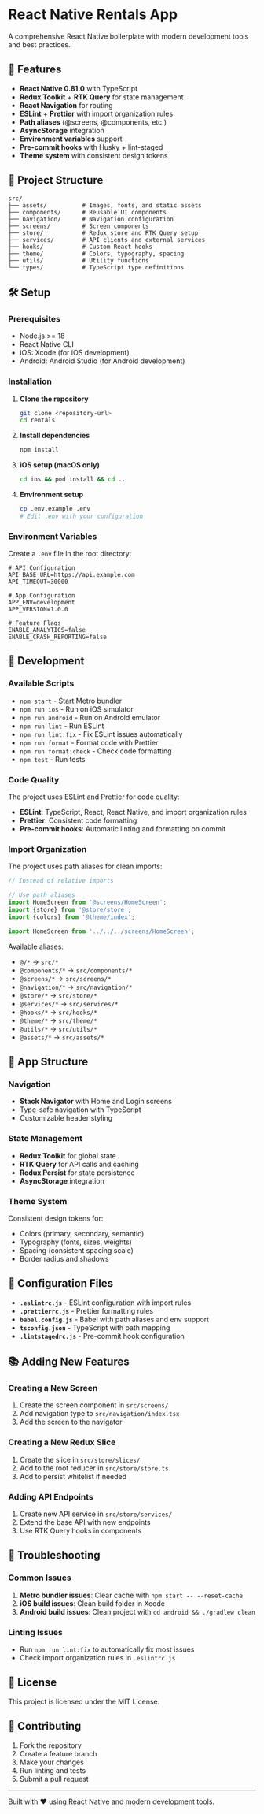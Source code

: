 # React Native Rentals App

A comprehensive React Native boilerplate with modern development tools and best practices.

## 🚀 Features

- **React Native 0.81.0** with TypeScript
- **Redux Toolkit** + **RTK Query** for state management
- **React Navigation** for routing
- **ESLint** + **Prettier** with import organization rules
- **Path aliases** (@screens, @components, etc.)
- **AsyncStorage** integration
- **Environment variables** support
- **Pre-commit hooks** with Husky + lint-staged
- **Theme system** with consistent design tokens

## 📁 Project Structure

```
src/
├── assets/          # Images, fonts, and static assets
├── components/      # Reusable UI components
├── navigation/      # Navigation configuration
├── screens/         # Screen components
├── store/           # Redux store and RTK Query setup
├── services/        # API clients and external services
├── hooks/           # Custom React hooks
├── theme/           # Colors, typography, spacing
├── utils/           # Utility functions
└── types/           # TypeScript type definitions
```

## 🛠️ Setup

### Prerequisites

- Node.js >= 18
- React Native CLI
- iOS: Xcode (for iOS development)
- Android: Android Studio (for Android development)

### Installation

1. **Clone the repository**

   ```bash
   git clone <repository-url>
   cd rentals
   ```

2. **Install dependencies**

   ```bash
   npm install
   ```

3. **iOS setup (macOS only)**

   ```bash
   cd ios && pod install && cd ..
   ```

4. **Environment setup**
   ```bash
   cp .env.example .env
   # Edit .env with your configuration
   ```

### Environment Variables

Create a `.env` file in the root directory:

```env
# API Configuration
API_BASE_URL=https://api.example.com
API_TIMEOUT=30000

# App Configuration
APP_ENV=development
APP_VERSION=1.0.0

# Feature Flags
ENABLE_ANALYTICS=false
ENABLE_CRASH_REPORTING=false
```

## 🚀 Development

### Available Scripts

- `npm start` - Start Metro bundler
- `npm run ios` - Run on iOS simulator
- `npm run android` - Run on Android emulator
- `npm run lint` - Run ESLint
- `npm run lint:fix` - Fix ESLint issues automatically
- `npm run format` - Format code with Prettier
- `npm run format:check` - Check code formatting
- `npm test` - Run tests

### Code Quality

The project uses ESLint and Prettier for code quality:

- **ESLint**: TypeScript, React, React Native, and import organization rules
- **Prettier**: Consistent code formatting
- **Pre-commit hooks**: Automatic linting and formatting on commit

### Import Organization

The project uses path aliases for clean imports:

```typescript
// Instead of relative imports

// Use path aliases
import HomeScreen from '@screens/HomeScreen';
import {store} from '@store/store';
import {colors} from '@theme/index';

import HomeScreen from '../../../screens/HomeScreen';
```

Available aliases:

- `@/*` → `src/*`
- `@components/*` → `src/components/*`
- `@screens/*` → `src/screens/*`
- `@navigation/*` → `src/navigation/*`
- `@store/*` → `src/store/*`
- `@services/*` → `src/services/*`
- `@hooks/*` → `src/hooks/*`
- `@theme/*` → `src/theme/*`
- `@utils/*` → `src/utils/*`
- `@assets/*` → `src/assets/*`

## 📱 App Structure

### Navigation

- **Stack Navigator** with Home and Login screens
- Type-safe navigation with TypeScript
- Customizable header styling

### State Management

- **Redux Toolkit** for global state
- **RTK Query** for API calls and caching
- **Redux Persist** for state persistence
- **AsyncStorage** integration

### Theme System

Consistent design tokens for:

- Colors (primary, secondary, semantic)
- Typography (fonts, sizes, weights)
- Spacing (consistent spacing scale)
- Border radius and shadows

## 🔧 Configuration Files

- **`.eslintrc.js`** - ESLint configuration with import rules
- **`.prettierrc.js`** - Prettier formatting rules
- **`babel.config.js`** - Babel with path aliases and env support
- **`tsconfig.json`** - TypeScript with path mapping
- **`.lintstagedrc.js`** - Pre-commit hook configuration

## 📚 Adding New Features

### Creating a New Screen

1. Create the screen component in `src/screens/`
2. Add navigation type to `src/navigation/index.tsx`
3. Add the screen to the navigator

### Creating a New Redux Slice

1. Create the slice in `src/store/slices/`
2. Add to the root reducer in `src/store/store.ts`
3. Add to persist whitelist if needed

### Adding API Endpoints

1. Create new API service in `src/store/services/`
2. Extend the base API with new endpoints
3. Use RTK Query hooks in components

## 🐛 Troubleshooting

### Common Issues

1. **Metro bundler issues**: Clear cache with `npm start -- --reset-cache`
2. **iOS build issues**: Clean build folder in Xcode
3. **Android build issues**: Clean project with `cd android && ./gradlew clean`

### Linting Issues

- Run `npm run lint:fix` to automatically fix most issues
- Check import organization rules in `.eslintrc.js`

## 📄 License

This project is licensed under the MIT License.

## 🤝 Contributing

1. Fork the repository
2. Create a feature branch
3. Make your changes
4. Run linting and tests
5. Submit a pull request

---

Built with ❤️ using React Native and modern development tools.
